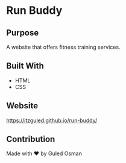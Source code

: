 # Run Buddy

## Purpose
A website that offers fitness training services.

## Built With
* HTML
* CSS

## Website
https://itzguled.github.io/run-buddy/

## Contribution
Made with ❤️ by Guled Osman
